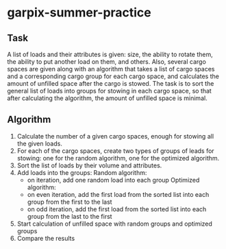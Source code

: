 # garpix-summer-practice

## Task
A list of loads and their attributes is given: size, the ability to rotate them, the ability to put another load on them, and others. Also, several cargo spaces are given along with an algorithm that takes a list of cargo spaces and a corresponding cargo group for each cargo space, and calculates the amount of unfilled space after the cargo is stowed. The task is to sort the general list of loads into groups for stowing in each cargo space, so that after calculating the algorithm, the amount of unfilled space is minimal.

## Algorithm

1. Calculate the number of a given cargo spaces, enough for stowing all the given loads.
2. For each of the cargo spaces, create two types of groups of leads for stowing: one for the random algorithm, one for the optimized algorithm.
3. Sort the list of loads by their volume and attributes.
4. Add loads into the groups:
	Random algorithm:
	- on iteration, add one random load into each group
	Optimized algorithm:
	- on even iteration, add the first load from the sorted list into each group from the first to the last
	- on odd iteration, add the first load from the sorted list into each group from the last to the first
5. Start calculation of unfilled space with random groups and optimized groups
6. Compare the results
